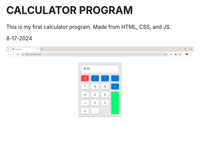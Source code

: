 # CALCULATOR PROGRAM

This is my first calculator program.
Made from HTML, CSS, and JS.

8-17-2024

![sample](images/sample.png)
